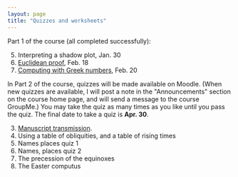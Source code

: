 ```yaml
---
layout: page
title: "Quizzes and worksheets"
---
```


Part 1 of the course (all completed successfully):

5. Interpreting a shadow plot, Jan. 30
1. [Euclidean proof](euclid/), Feb. 18
2. [Computing with Greek numbers](numbers/), Feb. 20

In Part 2 of the course, quizzes will be made available on Moodle.  (When new quizzes are available, I will post a note in the "Announcements" section on the course home page, and will send a message to the course GroupMe.) You may take the quiz as many times as you like until you pass the quiz.  The final date to take a quiz is **Apr. 30**.


3. [Manuscript transmission](manuscripts/).
4. Using a table of obliquities, and a table of rising times
5. Names places quiz 1
6. Names, places quiz 2
7. The precession of the equinoxes
8. The Easter computus
